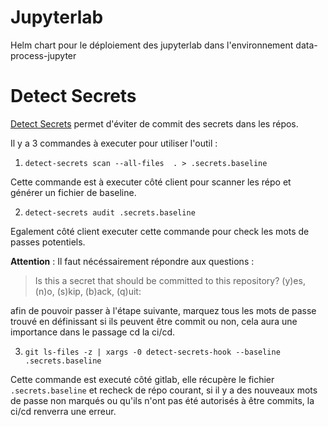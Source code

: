 # Jupyterlab

Helm chart pour le déploiement des jupyterlab dans l'environnement data-process-jupyter

# Detect Secrets

[Detect Secrets](https://github.com/Yelp/detect-secrets) permet d'éviter de commit des secrets dans les répos.

Il y a 3 commandes à executer pour utiliser l'outil : 

1. `detect-secrets scan --all-files  . > .secrets.baseline`

Cette commande est à executer côté client pour scanner les répo et générer un fichier de baseline.

2. `detect-secrets audit .secrets.baseline`

Egalement côté client executer cette commande pour check les mots de passes potentiels. 

**Attention** : Il faut nécéssairement répondre aux questions : 

> Is this a secret that should be committed to this repository? (y)es, (n)o, (s)kip, (b)ack, (q)uit:

afin de pouvoir passer à l'étape suivante, marquez tous les mots de passe trouvé en définissant si ils peuvent être commit ou non, cela aura une importance dans le passage cd la ci/cd.

3. `git ls-files -z | xargs -0 detect-secrets-hook --baseline .secrets.baseline`

Cette commande est executé côté gitlab, elle récupère le fichier `.secrets.baseline` et recheck de répo courant, si il y a des nouveaux mots de passe non marqués ou qu'ils n'ont pas été autorisés à être commits, la ci/cd renverra une erreur.

